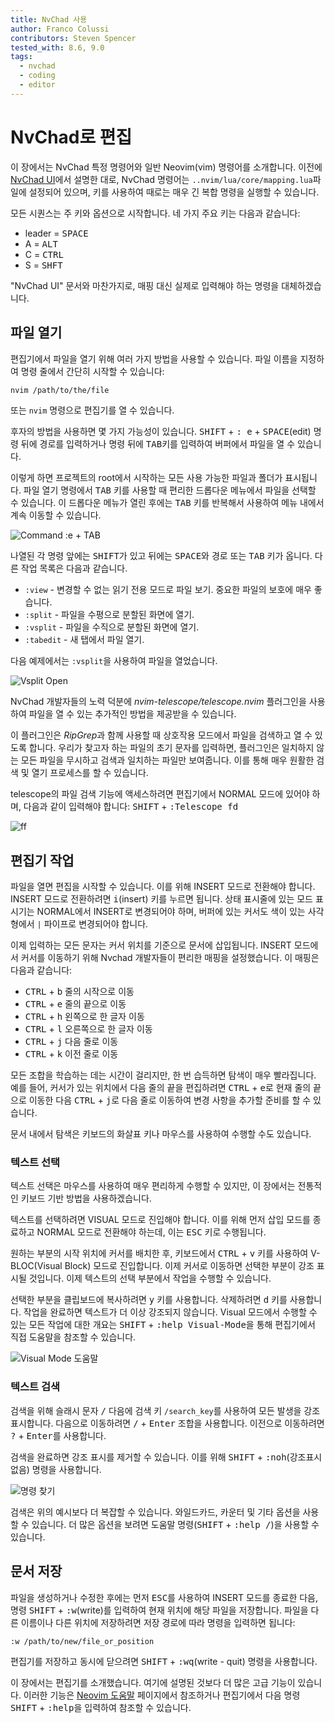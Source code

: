 ```yaml
---
title: NvChad 사용
author: Franco Colussi
contributors: Steven Spencer
tested_with: 8.6, 9.0
tags:
  - nvchad
  - coding
  - editor
---
```


# NvChad로 편집

이 장에서는 NvChad 특정 명령어와 일반 Neovim(vim) 명령어를 소개합니다.  이전에 [NvChad UI](nvchad_ui.md)에서 설명한 대로, NvChad 명령어는 `..nvim/lua/core/mapping.lua`파일에 설정되어 있으며, 키를 사용하여 때로는 매우 긴 복합 명령을 실행할 수 있습니다.

모든 시퀀스는 주 키와 옵션으로 시작합니다. 네 가지 주요 키는 다음과 같습니다:

* leader = <kbd>SPACE</kbd>
* A = <kbd>ALT</kbd>
* C = <kbd>CTRL</kbd>
* S = <kbd>SHFT</kbd>

"NvChad UI" 문서와 마찬가지로, 매핑 대신 실제로 입력해야 하는 명령을 대체하겠습니다.

## 파일 열기

편집기에서 파일을 열기 위해 여러 가지 방법을 사용할 수 있습니다. 파일 이름을 지정하여 명령 줄에서 간단히 시작할 수 있습니다:

```bash
nvim /path/to/the/file
```

또는 `nvim` 명령으로 편집기를 열 수 있습니다.

후자의 방법을 사용하면 몇 가지 가능성이 있습니다. <kbd>SHIFT</kbd> + <kbd>: e</kbd> + <kbd>SPACE</kbd>(edit) 명령 뒤에 경로를 입력하거나 명령 뒤에 <kbd>TAB</kbd>키를 입력하여 버퍼에서 파일을 열 수 있습니다.

이렇게 하면 프로젝트의 root에서 시작하는 모든 사용 가능한 파일과 폴더가 표시됩니다. 파일 열기 명령에서 <kbd>TAB</kbd> 키를 사용할 때 편리한 드롭다운 메뉴에서 파일을 선택할 수 있습니다. 이 드롭다운 메뉴가 열린 후에는 <kbd>TAB</kbd> 키를 반복해서 사용하여 메뉴 내에서 계속 이동할 수 있습니다.

![Command :e + TAB](../images/e_tab_command.png)

나열된 각 명령 앞에는 <kbd>SHIFT</kbd>가 있고 뒤에는 <kbd>SPACE</kbd>와 경로 또는 <kbd>TAB</kbd> 키가 옵니다. 다른 작업 목록은 다음과 같습니다.

* `:view` - 변경할 수 없는 읽기 전용 모드로 파일 보기. 중요한 파일의 보호에 매우 좋습니다.
* `:split` - 파일을 수평으로 분할된 화면에 열기.
* `:vsplit` - 파일을 수직으로 분할된 화면에 열기.
* `:tabedit` - 새 탭에서 파일 열기.

다음 예제에서는 `:vsplit`을 사용하여 파일을 열었습니다.

![Vsplit Open](../images/vsplit_open.png)

NvChad 개발자들의 노력 덕분에 *nvim-telescope/telescope.nvim* 플러그인을 사용하여 파일을 열 수 있는 추가적인 방법을 제공받을 수 있습니다.

이 플러그인은 *RipGrep*과 함께 사용할 때 상호작용 모드에서 파일을 검색하고 열 수 있도록 합니다. 우리가 찾고자 하는 파일의 초기 문자를 입력하면, 플러그인은 일치하지 않는 모든 파일을 무시하고 검색과 일치하는 파일만 보여줍니다. 이를 통해 매우 원활한 검색 및 열기 프로세스를 할 수 있습니다.

telescope의 파일 검색 기능에 액세스하려면 편집기에서 NORMAL 모드에 있어야 하며, 다음과 같이 입력해야 합니다: <kbd>SHIFT</kbd> + <kbd>:Telescope fd</kbd>

![<leader>ff](../images/leader_ff.png)

## 편집기 작업

파일을 열면 편집을 시작할 수 있습니다. 이를 위해 INSERT 모드로 전환해야 합니다. INSERT 모드로 전환하려면 <kbd>i</kbd>(insert) 키를 누르면 됩니다. 상태 표시줄에 있는 모드 표시기는 NORMAL에서 INSERT로 변경되어야 하며, 버퍼에 있는 커서도 색이 있는 사각형에서 `|` 파이프로 변경되어야 합니다.

이제 입력하는 모든 문자는 커서 위치를 기준으로 문서에 삽입됩니다. INSERT 모드에서 커서를 이동하기 위해 Nvchad 개발자들이 편리한 매핑을 설정했습니다. 이 매핑은 다음과 같습니다:

- <kbd>CTRL</kbd> + <kbd>b</kbd> 줄의 시작으로 이동
- <kbd>CTRL</kbd> + <kbd>e</kbd> 줄의 끝으로 이동
- <kbd>CTRL</kbd> + <kbd>h</kbd> 왼쪽으로 한 글자 이동
- <kbd>CTRL</kbd> + <kbd>l</kbd> 오른쪽으로 한 글자 이동
- <kbd>CTRL</kbd> + <kbd>j</kbd> 다음 줄로 이동
- <kbd>CTRL</kbd> + <kbd>k</kbd> 이전 줄로 이동

모든 조합을 학습하는 데는 시간이 걸리지만, 한 번 습득하면 탐색이 매우 빨라집니다. 예를 들어, 커서가 있는 위치에서 다음 줄의 끝을 편집하려면 <kbd>CTRL</kbd> + <kbd>e</kbd>로 현재 줄의 끝으로 이동한 다음 <kbd>CTRL</kbd> + <kbd>j</kbd>로 다음 줄로 이동하여 변경 사항을 추가할 준비를 할 수 있습니다.

문서 내에서 탐색은 키보드의 화살표 키나 마우스를 사용하여 수행할 수도 있습니다.

### 텍스트 선택

텍스트 선택은 마우스를 사용하여 매우 편리하게 수행할 수 있지만, 이 장에서는 전통적인 키보드 기반 방법을 사용하겠습니다.

텍스트를 선택하려면 VISUAL 모드로 진입해야 합니다. 이를 위해 먼저 삽입 모드를 종료하고 NORMAL 모드로 전환해야 하는데, 이는 <kbd>ESC</kbd> 키로 수행됩니다.

원하는 부분의 시작 위치에 커서를 배치한 후, 키보드에서 <kbd>CTRL</kbd> + <kbd>v</kbd> 키를 사용하여 V-BLOC(Visual Block) 모드로 진입합니다. 이제 커서로 이동하면 선택한 부분이 강조 표시될 것입니다. 이제 텍스트의 선택 부분에서 작업을 수행할 수 있습니다.

선택한 부분을 클립보드에 복사하려면 <kbd>y</kbd> 키를 사용합니다. 삭제하려면 <kbd>d</kbd> 키를 사용합니다. 작업을 완료하면 텍스트가 더 이상 강조되지 않습니다. Visual 모드에서 수행할 수 있는 모든 작업에 대한 개요는 <kbd>SHIFT</kbd> + <kbd>:help Visual-Mode</kbd>을 통해 편집기에서 직접 도움말을 참조할 수 있습니다.

![Visual Mode 도움말](../images/help_visual_mode.png)

### 텍스트 검색

검색을 위해 슬래시 문자 <kbd>/</kbd> 다음에 검색 키 `/search_key`를 사용하여 모든 발생을 강조 표시합니다. 다음으로 이동하려면 <kbd>/</kbd> + <kbd>Enter</kbd> 조합을 사용합니다. 이전으로 이동하려면 <kbd>?</kbd> + <kbd>Enter</kbd>를 사용합니다.

검색을 완료하면 강조 표시를 제거할 수 있습니다. 이를 위해 <kbd>SHIFT</kbd> + <kbd>:noh</kbd>(강조표시 없음) 명령을 사용합니다.

![명령 찾기](../images/find_command.png)

검색은 위의 예시보다 더 복잡할 수 있습니다. 와일드카드, 카운터 및 기타 옵션을 사용할 수 있습니다. 더 많은 옵션을 보려면 도움말 명령(<kbd>SHIFT</kbd> + <kbd>:help /</kbd>)을 사용할 수 있습니다.

## 문서 저장

파일을 생성하거나 수정한 후에는 먼저 <kbd>ESC</kbd>를 사용하여 INSERT 모드를 종료한 다음, 명령 <kbd>SHIFT</kbd> + <kbd>:w</kbd>(write)를 입력하여 현재 위치에 해당 파일을 저장합니다. 파일을 다른 이름이나 다른 위치에 저장하려면 저장 경로에 따라 명령을 입력하면 됩니다:

```text
:w /path/to/new/file_or_position
```

편집기를 저장하고 동시에 닫으려면 <kbd>SHIFT</kbd> + <kbd>:wq</kbd>(write - quit) 명령을 사용합니다.

이 장에서는 편집기를 소개했습니다. 여기에 설명된 것보다 더 많은 고급 기능이 있습니다. 이러한 기능은 [Neovim 도움말](https://neovim.io/doc/user/) 페이지에서 참조하거나 편집기에서 다음 명령 <kbd>SHIFT</kbd> + <kbd>:help</kbd>을 입력하여 참조할 수 있습니다.

